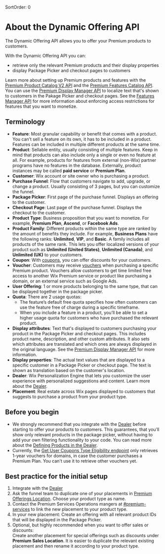 SortOrder: 0
# About the Dynamic Offering API


The Dynamic Offering API allows you to offer your Premium products to customers.

With the Dynamic Offering API you can:
+ retrieve only the relevant Premium products and their display properties
+ display Package Picker and checkout pages to customers

Learn more about setting up Premium products and features with the 
[Premium Product Catalog V2 API](https://dev.wix.com/docs/rest/internal-only/premium/premium-product-catalog-v2/introduction) 
and the [Premium Features Catalog API](https://dev.wix.com/docs/rest/internal-only/premium/premium-feature-catalog/introduction). 
You can use the [Premium Display Manager API](https://dev.wix.com/docs/rest/internal-only/premium/premium-display-manager/introduction) 
to localize text that's shown to customers in the Pakage Picker and checkout pages. 
See the [Features Manager API](https://dev.wix.com/docs/rest/internal-only/premium/premium-features-manager/introduction) 
for more information about enforcing access restrictions for features that you 
want to monetize.


## Terminology


+ __Feature__: Most granular capability or benefit that comes with a product. 
   You can’t sell a feature on its own, it has to be included in a product. 
   Features can be included in multiple different products at the same time.
+ __Product__: Sellable entity, usually consisting of multiple features. Keep 
   in mind that products can also include only a single or even no feature at 
   all. For example, products for features from external (non-Wix) partner 
   programs have no features in the database. Externally, product instances may 
   be called __paid service__ or __Premium Plan__.
+ __Customer__: Wix account or site owner who is purchasing a product.
+ __Purchase Funnel__: Flow that customers navigate to add, upgrade, or change 
   a product. Usually consisting of 3 pages, but you can customize the funnel.
+ __Package Picker__: First page of the purchase funnel. Displays an offering 
   to the customer.
+ __Checkout Page__: Last page of the purchase funnel. Displays the checkout
   to the customer.
+ __Product Type__: Business proposition that you want to monetize. For example, 
   __Premium Plan__, __Ascend__, or __Facebook Ads__.
+ __Product Family__: Different products within the same type are ranked by the 
   amount of benefits they include. For example, __Business Plans__ have the 
   following ranks: __Unlimited__, __VIP__, and __Basic__. A family includes 
   all products of the same rank. This lets you offer localized versions of 
   your product such as __Unlimited (United States)__, __Unlimited (Canada)__, 
   and __Unlimited (UK)__ to your customers. 
+ __Coupon__: With [coupons](https://dev.wix.com/docs/rest/internal-only/premium/coupons-core-service/coupon/coupon-object), 
   you can offer discounts for your customers.
+ __Voucher__: Customers may receive [vouchers](https://dev.wix.com/docs/rest/internal-only/premium/vouchers/introduction) 
   when purchasing a specific Premium product. Vouchers allow customers to get 
   time limited free access to another Wix Premium service or product like purchasing a 
   domain, or an external service such as Google Ads. 
+ __User Offering__: 1 or more products belonging to the same type, that can 
   be displayed together in the package picker.
+ __Quota__: There are 2 usage quotas:
  + The feature’s default free quota specifies how often customers can use the 
      feature free of charge during a specific timeframe.
  + When you include a feature in a product, you’ll be able to set a higher 
      usage quota for customers who have purchased the relevant product.
+ __Display attributes__: Text that's displayed to customers 
   purchasing your product in the Package Picker and checkout pages. This includes product name, 
   description, and other custom attributes. It also sets which attributes are 
   translated and which ones are always displayed in the original language. See the 
   [Premium Display Manager API](https://dev.wix.com/docs/rest/internal-only/premium/premium-display-manager/introduction) 
   for more information.
+ __Display properties__: The actual text values that are displayed to a 
   specific customer in a Package Picker or checkout page. The text is shown 
   as translation based on the customer's location.
+ __Dealer__: Wix Personalization Engine that lets you customize the user 
   experience with personalized suggestions and content. Learn more about the 
   [Dealer](https://wix-marketing.wixanswers.com/en/article/dealer-faqs).
+ __Placement__: Real estate across Wix pages displayed to customers that 
   suggests to purchase a product from your product type.


## Before you begin


+ We strongly recommend that you integrate with the 
   [Dealer](https://wix-marketing.wixanswers.com/en/article/dealer-faqs) before 
   starting to offer your products to customers. This guarantees, that 
   you’ll show only relevant products in the package picker, without having to 
   add your own filtering functionality to your code. You can read more about the 
   [Defining Products in the Dealer](https://bo.wix.com/wix-docs/rest/internal-tools/dealer-offers-serving/introduction).
+ Currently, the [Get User Coupons Type Eligibility endpoint](https://dev.wix.com/docs/rest/internal-only/premium/dynamic-offering/dynamic-offering/get-user-coupons-type-eligibility) 
   only retrieves 1-year vouchers for domains, in case the customer purchases a 
   Premium Plan. You can't use it to retrieve other vouchers yet.


## Best practice for the initial setup


1. Integrate with the [Dealer](https://wix-marketing.wixanswers.com/en/article/dealer-faqs)
1. Ask the funnel team to duplicate one of your placements in 
   [Premium Offerings Location](https://bo.wix.com/dealer/placements?location=Premium%20Offerings). 
   Choose your product type as name.
1. Contact the Premium Services Operations mangers at 
   [#premium-services](https://wix.slack.com/archives/C0E7B6VC7/p1658063197730769) 
   to link the new placement to your product type.
1. In your new placement: Create an offering with all relevant product IDs 
   that will be displayed in the Package Picker.
1. Optional, but highly recommended when you want to offer sales or discounts:  
   Create another placement for special offerings such as discounts under 
   __Premium Sales Location__. It is easier to duplicate the relevant existing 
   placement and then rename it according to your product type.

